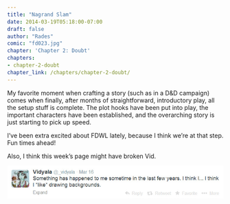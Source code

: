 ```yaml
---
title: "Nagrand Slam"
date: 2014-03-19T05:18:00-07:00
draft: false
author: "Rades"
comic: "fd023.jpg"
chapter: 'Chapter 2: Doubt'
chapters:
- chapter-2-doubt
chapter_link: /chapters/chapter-2-doubt/
---
```


My favorite moment when crafting a story (such as in a D&amp;D campaign) comes when finally, after months of straightforward, introductory play, all the setup stuff is complete. The plot hooks have been put into play, the important characters have been established, and the overarching story is just starting to pick up speed. 


I’ve been extra excited about FDWL lately, because I think we’re at that step. Fun times ahead!


Also, I think this week’s page might have broken Vid.


![This is the only easter egg I'm putting on the entire site. There was no alt text for this. It's a screencap of Vid's Twitter feed saying she likes drawing backgrounds now.](/images/post-images/023_backgrounds.jpg)


